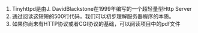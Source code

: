 1. Tinyhttpd是由J. DavidBlackstone在1999年编写的一个超轻量型Http Server
2. 通过阅读这短短的500行代码，我们可以初步理解服务器程序的本质。
3. 如果你尚未有HTTP协议或者CGI协议的基础，可以阅读项目中的pdf文件

